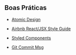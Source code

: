 ## Boas Práticas

- [Atomic Design](https://bradfrost.com/blog/post/atomic-web-design/)

- [Airbnb React/JSX Style Guide](https://github.com/airbnb/javascript/tree/master/react)

- [Styled Components](https://www.styled-components.com/docs)

- [Git Commit Msg](http://karma-runner.github.io/4.0/dev/git-commit-msg.html)